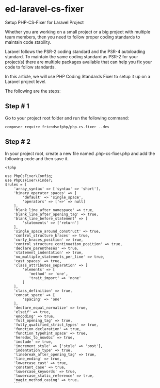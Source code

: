 # ed-laravel-cs-fixer
Setup PHP-CS-Fixer for Laravel Project

Whether you are working on a small project or a big project with multiple team members, then you need to follow proper coding standards to maintain code stability.

Laravel follows the PSR-2 coding standard and the PSR-4 autoloading standard. To maintain the same coding standard as PSR-2 for your project(s) there are multiple packages available that can help you fix your code to follow standards.

In this article, we will use PHP Coding Standards Fixer to setup it up on a Laravel project level.

The following are the steps:

## Step # 1

Go to your project root folder and run the following command:

```
composer require friendsofphp/php-cs-fixer --dev
```

## Step # 2

In your project root, create a new file named .php-cs-fixer.php and add the following code and then save it.

```
<?php

use PhpCsFixer\Config;
use PhpCsFixer\Finder;
$rules = [
    'array_syntax' => ['syntax' => 'short'],
    'binary_operator_spaces' => [
        'default' => 'single_space',
        'operators' => ['=>' => null]
    ],
    'blank_line_after_namespace' => true,
    'blank_line_after_opening_tag' => true,
    'blank_line_before_statement' => [
        'statements' => ['return']
    ],
    'single_space_around_construct' => true,
    'control_structure_braces' => true,
    'curly_braces_position' => true,
    'control_structure_continuation_position' => true,
    'declare_parentheses' => true,
    'statement_indentation' => true,
    'no_multiple_statements_per_line' => true,
    'cast_spaces' => true,
    'class_attributes_separation' => [
        'elements' => [
           'method' => 'one',
           'trait_import' => 'none'
        ]
    ],
    'class_definition' => true,
    'concat_space' => [
        'spacing' => 'one'
    ],
    'declare_equal_normalize' => true,
    'elseif' => true,
    'encoding' => true,
    'full_opening_tag' => true,
    'fully_qualified_strict_types' => true,
    'function_declaration' => true,
    'function_typehint_space' => true,
    'heredoc_to_nowdoc' => true,
    'include' => true,
    'increment_style' => ['style' => 'post'],
    'indentation_type' => true,
    'linebreak_after_opening_tag' => true,
    'line_ending' => true,
    'lowercase_cast' => true,
    'constant_case' => true,
    'lowercase_keywords' => true,
    'lowercase_static_reference' => true,    
    'magic_method_casing' => true…
    ```
